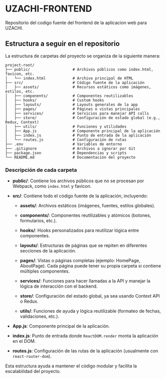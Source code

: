 # UZACHI-FRONTEND
Repositorio del codigo fuente del frontend de la aplicacion web para UZACHI.

## Estructura a seguir en el repositorio

La estructura de carpetas del proyecto se organiza de la siguiente manera:

```
project-root/
├── public/                   # Archivos públicos como index.html, favicon, etc.
│   └── index.html            # Archivo principal de HTML
├── src/                      # Código fuente de la aplicación
│   ├── assets/               # Recursos estáticos como imágenes, estilos, etc.
│   ├── components/           # Componentes reutilizables
│   ├── hooks/                # Custom hooks
│   ├── layouts/              # Layouts generales de la app
│   ├── pages/                # Páginas o vistas principales
│   ├── services/             # Servicios para manejar API calls
│   ├── store/                # Configuración de estado global (e.g., Redux, Context)
│   ├── utils/                # Funciones y utilidades
│   ├── App.js                # Componente principal de la aplicación
│   ├── index.js              # Punto de entrada de la aplicación
│   └── routes.js             # Configuración de rutas
├── .env                      # Variables de entorno
├── .gitignore                # Archivos a ignorar por Git
├── package.json              # Dependencias y scripts
└── README.md                 # Documentación del proyecto
```

### Descripción de cada carpeta

- **public/**: Contiene los archivos públicos que no se procesan por Webpack, como `index.html` y favicon.
  
- **src/**: Contiene todo el código fuente de la aplicación, incluyendo:

  - **assets/**: Archivos estáticos (imágenes, fuentes, estilos globales).
  
  - **components/**: Componentes reutilizables y atómicos (botones, formularios, etc.).

  - **hooks/**: Hooks personalizados para reutilizar lógica entre componentes.

  - **layouts/**: Estructuras de páginas que se repiten en diferentes secciones de la aplicación.

  - **pages/**: Vistas o páginas completas (ejemplo: HomePage, AboutPage). Cada página puede tener su propia carpeta si contiene múltiples componentes.

  - **services/**: Funciones para hacer llamadas a la API y manejar la lógica de interacción con el backend.

  - **store/**: Configuración del estado global, ya sea usando Context API o Redux.

  - **utils/**: Funciones de ayuda y lógica reutilizable (formateo de fechas, validaciones, etc.).

- **App.js**: Componente principal de la aplicación.

- **index.js**: Punto de entrada donde `ReactDOM.render` monta la aplicación en el DOM.

- **routes.js**: Configuración de las rutas de la aplicación (usualmente con `react-router-dom`).

Esta estructura ayuda a mantener el código modular y facilita la escalabilidad del proyecto.

